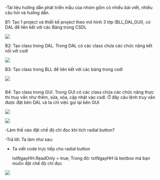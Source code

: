 -Tài liệu hướng dẫn phát triển mẫu của nhóm gồm có nhiều bài viết, nhiều câu hỏi và hướng dẫn.

B1: Tạo 1 project và thiết kế project theo mô hình 3 lớp (BLL,DAL,GUI), có DAL để liên kết với các Bảng trong CSDL
<p><img src="https://scontent.fsgn2-1.fna.fbcdn.net/v/t1.0-9/19990587_683472361864016_9169948813736673057_n.jpg?oh=b89c42ed94e1cc2ae817d69ce14589e7&oe=59C41C98"></p>
B2: Tạo class trong DAL. Trong DAL có các class chứa các chức năng kết nối với csdl
<p><img src="https://scontent.fsgn2-1.fna.fbcdn.net/v/t1.0-9/20108622_683472358530683_6520671058873428397_n.jpg?oh=4ed920706b3a3511793b9c71e01176e2&oe=5A0A56FD"></p>
B3: Tạo class trong BLL để liên kết với các bảng trong csdl
<p><img src="https://scontent.fsgn2-1.fna.fbcdn.net/v/t1.0-9/20031546_683472355197350_6610075986209625925_n.jpg?oh=ca150ad7cb651e66eded3bc9068388b7&oe=59FC6341"></p>
<p><img src=""></p>
B4: Tạo class trong GUI. Trong GUI có các class chứa các chức năng thực thi truy vấn như thêm, sửa, xóa, cập nhật vào csdl.
Ở đây câu lệnh truy vấn được đặt bên DAL và ta chỉ việc gọi lại bên GUI
<p><img src="https://scontent.fsgn2-1.fna.fbcdn.net/v/t1.0-9/20106516_683472385197347_6394497937375280678_n.jpg?oh=689914a801e615e07ba3edf626eb7c53&oe=5A042805"></p>
<p><img src="https://scontent.fsgn2-1.fna.fbcdn.net/v/t1.0-9/19990168_683472381864014_1593295186841316494_n.jpg?oh=59081aa32aae227e1dec63a55131420f&oe=5A109B07"></p>
-Làm thế nào đặt chế độ chỉ đọc khi tích radial button?

-Trả lời: Ta làm như sau:

- Ta viết code trực tiếp cho radial button

     txtNgayHH.ReadOnly = true;
Trong đó: txtNgayHH là textbox mà bạn muốn đặt chế độ chỉ đọc
<p><img src="https://www.facebook.com/photo.php?fbid=683477808530138&set=a.116759741868617.1073741838.100006037742697&type=3&theater"></p>
